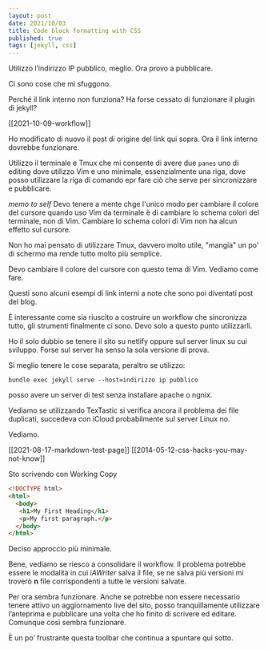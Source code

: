```yaml
---
layout: post
date: 2021/10/03
title: Code block formatting with CSS
published: true
tags: [jekyll, css]
---
```


Utilizzo l’indirizzo IP pubblico, meglio. Ora provo a pubblicare.

Ci sono cose che mi sfuggono.

Perché il link interno non funziona? Ha forse cessato di funzionare il plugin di jekyll? 

[[2021-10-09-workflow]]

Ho modificato di nuovo il post di origine del link qui sopra. Ora il link interno dovrebbe funzionare.

Utilizzo il terminale e Tmux che mi consente di avere due `panes` uno di editing dove utilizzo Vim e uno minimale, essenzialmente una riga, dove posso utilizzare la riga di comando epr fare ciò che serve per sincronizzare e pubblicare.

*memo to self*
Devo tenere a mente chge l'unico modo per cambiare il colore del cursore quando uso Vim da terminale è di cambiare lo schema colori del terminale, non di Vim. Cambiare lo schema colori di Vim non ha alcun effetto sul cursore.

Non ho mai pensato di utilizzare Tmux, davvero molto utile, "mangia" un po' di schermo ma rende tutto molto più semplice.

Devo cambiare il colore del cursore con questo tema di Vim. Vediamo come fare.

Questi sono alcuni esempi di link interni a note che sono poi diventati post del blog.

È interessante come sia riuscito a costruire un workflow che sincronizza tutto, gli strumenti finalmente ci sono. Devo solo a questo punto utilizzarli.

Ho il solo dubbio se tenere il sito su netlify oppure sul server linux su cui sviluppo. Forse sul server ha senso la sola versione di prova.

Si meglio tenere le cose separata, peraltro se utilizzo:

`bundle exec jekyll serve --host=indirizzo ip pubblico`

posso avere un server di test senza installare apache o ngnix.

Vediamo se utilizzando TexTastic si verifica ancora il problema dei file duplicati, succedeva con iCloud probabilmente sul server Linux no.

Vediamo.

[[2021-08-17-markdown-test-page]]
[[2014-05-12-css-hacks-you-may-not-know]]

Sto scrivendo con Working Copy

~~~HTML
<!DOCTYPE html>
<html>
  <body>
   <h1>My First Heading</h1>
   <p>My first paragraph.</p>
  </body>
</html>
~~~

Deciso approccio più minimale.

Bene, vediamo se riesco a consolidare il workflow. Il problema potrebbe essere le modalità in cui *iAWriter* salva il file, se ne salva più versioni mi troverò **n** file corrispondenti a tutte le versioni salvate.

Per ora sembra funzionare. Anche se potrebbe non essere necessario tenere attivo un aggiornamento live del sito, posso tranquillamente utilizzare l’anteprima e pubblicare una volta che ho finito di scrivere ed editare.
Comunque così sembra funzionare.

È un po’ frustrante questa toolbar che continua a spuntare qui sotto.


